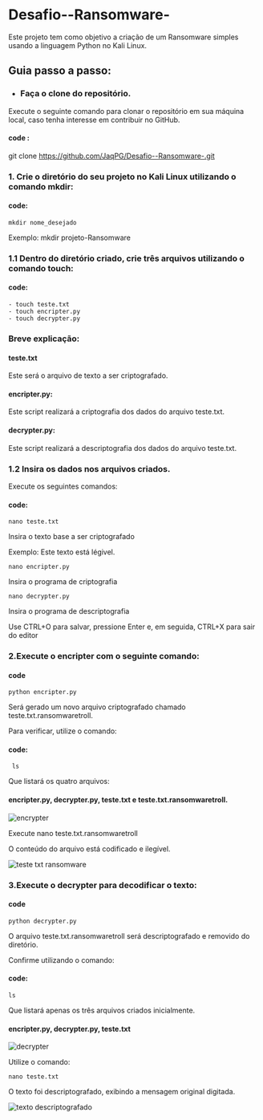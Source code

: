 # Desafio--Ransomware-


Este projeto tem como objetivo a criação de um Ransomware simples usando a linguagem Python no Kali Linux.

## Guia passo a passo: 

- ### Faça o clone do repositório.
 Execute o seguinte comando para clonar o repositório em sua máquina local, caso tenha interesse em contribuir no GitHub. 

#### code :

git clone https://github.com/JaqPG/Desafio--Ransomware-.git  

### 1. Crie o diretório do seu projeto no Kali Linux utilizando o comando mkdir: 

#### code:
```
mkdir nome_desejado  
```
Exemplo: 
mkdir projeto-Ransomware  

### 1.1 Dentro do diretório criado, crie três arquivos utilizando o comando touch: 

 #### code:
```
- touch teste.txt 
- touch encripter.py 
- touch decrypter.py  
```
### Breve explicação: 

#### teste.txt
 Este será o arquivo de texto a ser criptografado. 

#### encripter.py: 
Este script realizará a criptografia dos dados do arquivo teste.txt. 

#### decrypter.py:
 Este script realizará a descriptografia dos dados do arquivo teste.txt. 

### 1.2 Insira os dados nos arquivos criados.
 Execute os seguintes comandos: 

 #### code:

```
nano teste.txt 
```
Insira o texto base a ser criptografado 

Exemplo: Este texto está légivel.
```
nano encripter.py 
```
Insira o programa de criptografia 
```
nano decrypter.py 
```
Insira o programa de descriptografia 

Use CTRL+O para salvar, pressione Enter e, em seguida, CTRL+X para sair do editor 

### 2.Execute o encripter com o seguinte comando: 

#### code 

```
python encripter.py
```

Será gerado um novo arquivo criptografado chamado teste.txt.ransomwaretroll.

 Para verificar, utilize o comando:
 
#### code:
 ```
  ls
 ```
 Que listará os quatro arquivos:
 #### encripter.py, decrypter.py, teste.txt e teste.txt.ransomwaretroll.
![encrypter](https://github.com/JaqPG/Desafio--Ransomware-/assets/156304936/8ec641ac-2bb0-467d-b387-358474b71829)

 

 Execute nano teste.txt.ransomwaretroll

 O conteúdo do arquivo está codificado e ilegível. 
 
![teste txt ransomware](https://github.com/JaqPG/Desafio--Ransomware-/assets/156304936/2f56da8d-9d91-44d0-957c-01c16058eedd)

### 3.Execute o decrypter para decodificar o texto: 

#### code 
```
python decrypter.py  
```
O arquivo teste.txt.ransomwaretroll será descriptografado e removido do diretório.

 Confirme utilizando o comando:
 #### code:
 ```
 ls
 ```
Que listará apenas os três  arquivos criados inicialmente.

#### encripter.py, decrypter.py, teste.txt 
 ![decrypter](https://github.com/JaqPG/Desafio--Ransomware-/assets/156304936/30c57ae7-e840-4fa2-97bd-561274a1361e)

Utilize o comando:
 ```
 nano teste.txt
 ```
 O texto foi descriptografado, exibindo a mensagem original digitada. 
 
![texto descriptografado](https://github.com/JaqPG/Desafio--Ransomware-/assets/156304936/3d7295a5-18e0-4057-a070-d79c8ffcc077)
